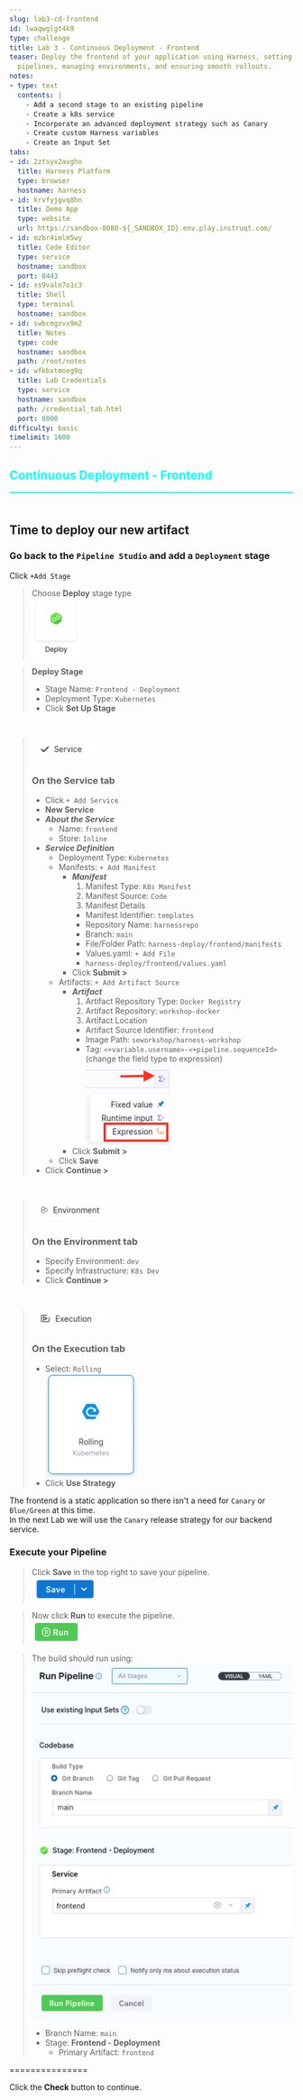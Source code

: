 ```yaml
---
slug: lab3-cd-frontend
id: lwaqwglgt4k9
type: challenge
title: Lab 3 - Continuous Deployment - Frontend
teaser: Deploy the frontend of your application using Harness, setting up deployment
  pipelines, managing environments, and ensuring smooth rollouts.
notes:
- type: text
  contents: |
    - Add a second stage to an existing pipeline
    - Create a k8s service
    - Incorporate an advanced deployment strategy such as Canary
    - Create custom Harness variables
    - Create an Input Set
tabs:
- id: 2ztsyx2avgho
  title: Harness Platform
  type: browser
  hostname: harness
- id: krvfyjgvq8hn
  title: Demo App
  type: website
  url: https://sandbox-8080-${_SANDBOX_ID}.env.play.instruqt.com/
- id: mzbr4imlm5wy
  title: Code Editor
  type: service
  hostname: sandbox
  port: 8443
- id: xs9valn7o1c3
  title: Shell
  type: terminal
  hostname: sandbox
- id: swbcmgzvx9m2
  title: Notes
  type: code
  hostname: sandbox
  path: /root/notes
- id: wfkbxtmoeg9q
  title: Lab Credentials
  type: service
  hostname: sandbox
  path: /credential_tab.html
  port: 8000
difficulty: basic
timelimit: 1600
---
```


<style type="text/css" rel="stylesheet">
hr.cyan { background-color: cyan; color: cyan; height: 2px; margin-bottom: -10px; }
h2.cyan { color: cyan; }
</style><h2 class="cyan">Continuous Deployment - Frontend</h2>
<hr class="cyan">
<br><br>

## Time to deploy our new artifact
### Go back to the `Pipeline Studio` and add a `Deployment` stage

Click `+Add Stage` <br>

> Choose **Deploy** stage type <br>
> ![](https://raw.githubusercontent.com/harness-community/field-workshops/main/assets/images/pipeline_stage_deploy.png)

> **Deploy Stage**
> - Stage Name: `Frontend - Deployment`
> - Deployment Type: `Kubernetes`
> - Click **Set Up Stage**

<br>

> ![](https://raw.githubusercontent.com/harness-community/field-workshops/main/assets/images/pipeline_tab_service.png)
> ### On the  **Service** tab
> - Click `+ Add Service`
> - **New Service**
> - ***About the Service***
>   - Name: `frontend`
>   - Store: `Inline`
> - ***Service Definition***
>   - Deployment Type: `Kubernetes`
>   - Manifests: `+ Add Manifest`
>     - ***Manifest***
>       1) Manifest Type: `K8s Manifest`
>       2) Manifest Source: `Code`
>       3) Manifest Details
>         -  Manifest Identifier: `templates`
>         -  Repository Name: `harnessrepo`
>         -  Branch: `main`
>         -  File/Folder Path: `harness-deploy/frontend/manifests`
>         -  Values.yaml: `+ Add File`
>         -  `harness-deploy/frontend/values.yaml`
>     - Click **Submit >**
>   - Artifacts: `+ Add Artifact Source`
>     - ***Artifact***
>       1) Artifact Repository Type: `Docker Registry`
>       2) Artifact Repository: `workshop-docker`
>       3) Artifact Location
>         -  Artifact Source Identifier: `frontend`
>         -  Image Path: `seworkshop/harness-workshop`
>         -  Tag: `<+variable.username>-<+pipeline.sequenceId>` \
>               (change the field type to expression) \
>               ![](https://raw.githubusercontent.com/harness-community/field-workshops/main/assets/images/change_input_expression.png)
>     - Click **Submit >**
>   - Click **Save**
> - Click **Continue >**

<br>

> ![](https://raw.githubusercontent.com/harness-community/field-workshops/main/assets/images/pipeline_tab_environment.png)
> ### On the  **Environment** tab
> - Specify Environment: `dev`
> - Specify Infrastructure: `K8s Dev`
> - Click **Continue >**

<br>

> ![](https://raw.githubusercontent.com/harness-community/field-workshops/main/assets/images/pipeline_tab_execution.png)
> ### On the  **Execution** tab
> - Select: `Rolling` \
>     ![](https://raw.githubusercontent.com/harness-community/field-workshops/main/assets/images/deploy_rolling.png)
> - Click **Use Strategy**

The frontend is a static application so there isn't a need for `Canary` or `Blue/Green` at this time. <br>
In the next Lab we will use the `Canary` release strategy for our backend service.

### Execute your Pipeline
> Click **Save** in the top right to save your pipeline. <br>
> ![](https://raw.githubusercontent.com/harness-community/field-workshops/main/assets/images/pipeline_save.png)

> Now click **Run** to execute the pipeline. <br>
> ![](https://raw.githubusercontent.com/harness-community/field-workshops/main/assets/images/pipeline_run.png)

> The build should run using: <br>
> ![](https://raw.githubusercontent.com/harness-community/field-workshops/main/unscripted-workshop-2024/assets/images/unscripted_lab3_execution.png)
> - Branch Name: `main`
> - Stage: **Frontend - Deployment**
>   - Primary Artifact: `frontend`

===============

Click the **Check** button to continue.
